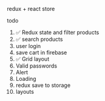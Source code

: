 redux + react store


todo

1. ✅ Redux state and filter products
2. ✅ search products
3. user login
4. save cart in firebase
5. ✅ Grid layout
6. Valid passwords
7. Alert
8. Loading
9.  redux save to storage
10. layouts
